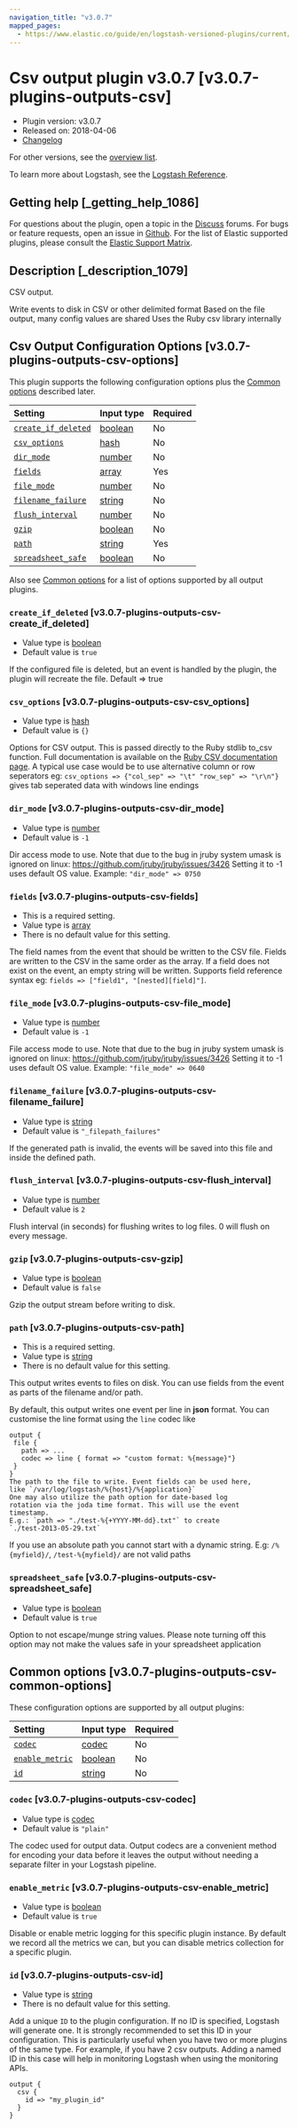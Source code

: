 ```yaml
---
navigation_title: "v3.0.7"
mapped_pages:
  - https://www.elastic.co/guide/en/logstash-versioned-plugins/current/v3.0.7-plugins-outputs-csv.html
---
```


# Csv output plugin v3.0.7 [v3.0.7-plugins-outputs-csv]

* Plugin version: v3.0.7
* Released on: 2018-04-06
* [Changelog](https://github.com/logstash-plugins/logstash-output-csv/blob/v3.0.7/CHANGELOG.md)

For other versions, see the [overview list](output-csv-index.md).

To learn more about Logstash, see the [Logstash Reference](https://www.elastic.co/guide/en/logstash/current/index.html).

## Getting help [_getting_help_1086]

For questions about the plugin, open a topic in the [Discuss](http://discuss.elastic.co) forums. For bugs or feature requests, open an issue in [Github](https://github.com/logstash-plugins/logstash-output-csv). For the list of Elastic supported plugins, please consult the [Elastic Support Matrix](https://www.elastic.co/support/matrix#matrix_logstash_plugins).

## Description [_description_1079]

CSV output.

Write events to disk in CSV or other delimited format Based on the file output, many config values are shared Uses the Ruby csv library internally

## Csv Output Configuration Options [v3.0.7-plugins-outputs-csv-options]

This plugin supports the following configuration options plus the [Common options](v3-0-7-plugins-outputs-csv.md#v3.0.7-plugins-outputs-csv-common-options) described later.

| Setting | Input type | Required |
| :- | :- | :- |
| [`create_if_deleted`](v3-0-7-plugins-outputs-csv.md#v3.0.7-plugins-outputs-csv-create_if_deleted) | [boolean](/lsr/value-types.md#boolean) | No |
| [`csv_options`](v3-0-7-plugins-outputs-csv.md#v3.0.7-plugins-outputs-csv-csv_options) | [hash](/lsr/value-types.md#hash) | No |
| [`dir_mode`](v3-0-7-plugins-outputs-csv.md#v3.0.7-plugins-outputs-csv-dir_mode) | [number](/lsr/value-types.md#number) | No |
| [`fields`](v3-0-7-plugins-outputs-csv.md#v3.0.7-plugins-outputs-csv-fields) | [array](/lsr/value-types.md#array) | Yes |
| [`file_mode`](v3-0-7-plugins-outputs-csv.md#v3.0.7-plugins-outputs-csv-file_mode) | [number](/lsr/value-types.md#number) | No |
| [`filename_failure`](v3-0-7-plugins-outputs-csv.md#v3.0.7-plugins-outputs-csv-filename_failure) | [string](/lsr/value-types.md#string) | No |
| [`flush_interval`](v3-0-7-plugins-outputs-csv.md#v3.0.7-plugins-outputs-csv-flush_interval) | [number](/lsr/value-types.md#number) | No |
| [`gzip`](v3-0-7-plugins-outputs-csv.md#v3.0.7-plugins-outputs-csv-gzip) | [boolean](/lsr/value-types.md#boolean) | No |
| [`path`](v3-0-7-plugins-outputs-csv.md#v3.0.7-plugins-outputs-csv-path) | [string](/lsr/value-types.md#string) | Yes |
| [`spreadsheet_safe`](v3-0-7-plugins-outputs-csv.md#v3.0.7-plugins-outputs-csv-spreadsheet_safe) | [boolean](/lsr/value-types.md#boolean) | No |

Also see [Common options](v3-0-7-plugins-outputs-csv.md#v3.0.7-plugins-outputs-csv-common-options) for a list of options supported by all output plugins.

### `create_if_deleted` [v3.0.7-plugins-outputs-csv-create_if_deleted]

* Value type is [boolean](/lsr/value-types.md#boolean)
* Default value is `true`

If the configured file is deleted, but an event is handled by the plugin, the plugin will recreate the file. Default ⇒ true

### `csv_options` [v3.0.7-plugins-outputs-csv-csv_options]

* Value type is [hash](/lsr/value-types.md#hash)
* Default value is `{}`

Options for CSV output. This is passed directly to the Ruby stdlib to\_csv function. Full documentation is available on the [Ruby CSV documentation page](http://ruby-doc.org/stdlib-2.0.0/libdoc/csv/rdoc/index.html). A typical use case would be to use alternative column or row seperators eg: `csv_options => {"col_sep" => "\t" "row_sep" => "\r\n"}` gives tab seperated data with windows line endings

### `dir_mode` [v3.0.7-plugins-outputs-csv-dir_mode]

* Value type is [number](/lsr/value-types.md#number)
* Default value is `-1`

Dir access mode to use. Note that due to the bug in jruby system umask is ignored on linux: <https://github.com/jruby/jruby/issues/3426> Setting it to -1 uses default OS value. Example: `"dir_mode" => 0750`

### `fields` [v3.0.7-plugins-outputs-csv-fields]

* This is a required setting.
* Value type is [array](/lsr/value-types.md#array)
* There is no default value for this setting.

The field names from the event that should be written to the CSV file. Fields are written to the CSV in the same order as the array. If a field does not exist on the event, an empty string will be written. Supports field reference syntax eg: `fields => ["field1", "[nested][field]"]`.

### `file_mode` [v3.0.7-plugins-outputs-csv-file_mode]

* Value type is [number](/lsr/value-types.md#number)
* Default value is `-1`

File access mode to use. Note that due to the bug in jruby system umask is ignored on linux: <https://github.com/jruby/jruby/issues/3426> Setting it to -1 uses default OS value. Example: `"file_mode" => 0640`

### `filename_failure` [v3.0.7-plugins-outputs-csv-filename_failure]

* Value type is [string](/lsr/value-types.md#string)
* Default value is `"_filepath_failures"`

If the generated path is invalid, the events will be saved into this file and inside the defined path.

### `flush_interval` [v3.0.7-plugins-outputs-csv-flush_interval]

* Value type is [number](/lsr/value-types.md#number)
* Default value is `2`

Flush interval (in seconds) for flushing writes to log files. 0 will flush on every message.

### `gzip` [v3.0.7-plugins-outputs-csv-gzip]

* Value type is [boolean](/lsr/value-types.md#boolean)
* Default value is `false`

Gzip the output stream before writing to disk.

### `path` [v3.0.7-plugins-outputs-csv-path]

* This is a required setting.
* Value type is [string](/lsr/value-types.md#string)
* There is no default value for this setting.

This output writes events to files on disk. You can use fields from the event as parts of the filename and/or path.

By default, this output writes one event per line in **json** format. You can customise the line format using the `line` codec like

```
output {
 file {
   path => ...
   codec => line { format => "custom format: %{message}"}
 }
}
The path to the file to write. Event fields can be used here,
like `/var/log/logstash/%{host}/%{application}`
One may also utilize the path option for date-based log
rotation via the joda time format. This will use the event
timestamp.
E.g.: `path => "./test-%{+YYYY-MM-dd}.txt"` to create
`./test-2013-05-29.txt`
```

If you use an absolute path you cannot start with a dynamic string. E.g: `/%{myfield}/`, `/test-%{myfield}/` are not valid paths

### `spreadsheet_safe` [v3.0.7-plugins-outputs-csv-spreadsheet_safe]

* Value type is [boolean](/lsr/value-types.md#boolean)
* Default value is `true`

Option to not escape/munge string values. Please note turning off this option may not make the values safe in your spreadsheet application

## Common options [v3.0.7-plugins-outputs-csv-common-options]

These configuration options are supported by all output plugins:

| Setting | Input type | Required |
| :- | :- | :- |
| [`codec`](v3-0-7-plugins-outputs-csv.md#v3.0.7-plugins-outputs-csv-codec) | [codec](/lsr/value-types.md#codec) | No |
| [`enable_metric`](v3-0-7-plugins-outputs-csv.md#v3.0.7-plugins-outputs-csv-enable_metric) | [boolean](/lsr/value-types.md#boolean) | No |
| [`id`](v3-0-7-plugins-outputs-csv.md#v3.0.7-plugins-outputs-csv-id) | [string](/lsr/value-types.md#string) | No |

### `codec` [v3.0.7-plugins-outputs-csv-codec]

* Value type is [codec](/lsr/value-types.md#codec)
* Default value is `"plain"`

The codec used for output data. Output codecs are a convenient method for encoding your data before it leaves the output without needing a separate filter in your Logstash pipeline.

### `enable_metric` [v3.0.7-plugins-outputs-csv-enable_metric]

* Value type is [boolean](/lsr/value-types.md#boolean)
* Default value is `true`

Disable or enable metric logging for this specific plugin instance. By default we record all the metrics we can, but you can disable metrics collection for a specific plugin.

### `id` [v3.0.7-plugins-outputs-csv-id]

* Value type is [string](/lsr/value-types.md#string)
* There is no default value for this setting.

Add a unique `ID` to the plugin configuration. If no ID is specified, Logstash will generate one. It is strongly recommended to set this ID in your configuration. This is particularly useful when you have two or more plugins of the same type. For example, if you have 2 csv outputs. Adding a named ID in this case will help in monitoring Logstash when using the monitoring APIs.

```
output {
  csv {
    id => "my_plugin_id"
  }
}
```

